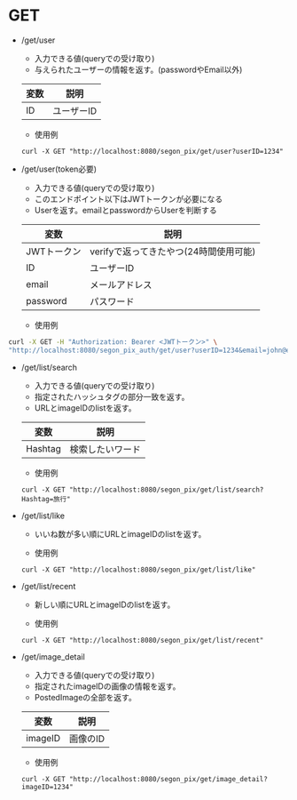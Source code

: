 # GET

- /get/user
    - 入力できる値(queryでの受け取り)
    - 与えられたユーザーの情報を返す。(passwordやEmail以外)

    | 変数      |     説明     |
    |-----------|-----------|
    |ID       |  ユーザーID   |

    - 使用例

    ```
    curl -X GET "http://localhost:8080/segon_pix/get/user?userID=1234"
    ```

- /get/user(token必要)
    - 入力できる値(queryでの受け取り)
    - このエンドポイント以下はJWTトークンが必要になる
    - Userを返す。emailとpasswordからUserを判断する

    | 変数      |     説明     |
    |-----------|-----------|
    |JWTトークン     |  verifyで返ってきたやつ(24時間使用可能)  |
    |ID       |  ユーザーID   |
    |  email   |  メールアドレス  |
    |  password   |  パスワード  |


    - 使用例

```bash
curl -X GET -H "Authorization: Bearer <JWTトークン>" \
"http://localhost:8080/segon_pix_auth/get/user?userID=1234&email=john@example.com&password=password"
```


- /get/list/search
    - 入力できる値(queryでの受け取り)
    - 指定されたハッシュタグの部分一致を返す。
    - URLとimageIDのlistを返す。

    | 変数      |     説明     |
    |-----------|-----------|
    |Hashtag       |  検索したいワード   |

    - 使用例

    ```
    curl -X GET "http://localhost:8080/segon_pix/get/list/search?Hashtag=旅行"
    ```

- /get/list/like
    - いいね数が多い順にURLとimageIDのlistを返す。

    - 使用例

    ```
    curl -X GET "http://localhost:8080/segon_pix/get/list/like"
    ```

- /get/list/recent
    - 新しい順にURLとimageIDのlistを返す。

    - 使用例

    ```
    curl -X GET "http://localhost:8080/segon_pix/get/list/recent"
    ```    

- /get/image_detail
    - 入力できる値(queryでの受け取り)
    - 指定されたimageIDの画像の情報を返す。
    - PostedImageの全部を返す。

    | 変数      |     説明     |
    |-----------|-----------|
    |imageID       |  画像のID   |

    - 使用例

    ```
    curl -X GET "http://localhost:8080/segon_pix/get/image_detail?imageID=1234"